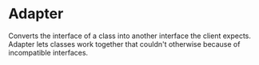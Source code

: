 # Adapter
Converts the interface of a class into another interface the client expects. Adapter lets classes work together that couldn't otherwise because of incompatible interfaces.